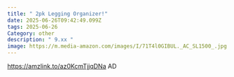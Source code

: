 ```yaml
---
title: " 2pk Legging Organizer!"
date: 2025-06-26T09:42:49.099Z
tags: 2025-06-26
Category: other
description: " 9.xx "
image: https://m.media-amazon.com/images/I/71T4l0GIBUL._AC_SL1500_.jpg
---
```

https://amzlink.to/az0KcmTjjqDNa
AD